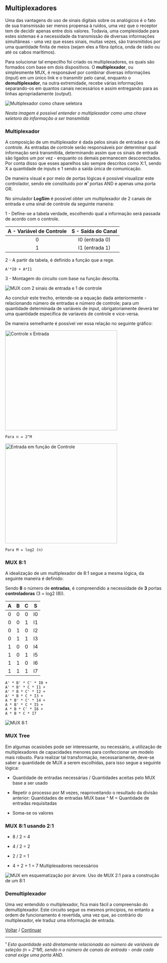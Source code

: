## Multiplexadores

Uma das vantagens do uso de sinais digitais sobre os analógicos é o fato de sua transmissão ser menos propensa à ruídos, uma vez que o receptor tem de decidir apenas entre dois valores. Todavia, uma complexidade para estes sistemas é a necessidade da transmissão de diversas informações simultâneas - uma vez que esses sinais, muitas vezes, são transmitidos por uma quantidade finita de meios (sejam eles a fibra óptica, onda de rádio ou até os cabos marítimos).

Para solucionar tal empecilho foi criado os multiplexadores, os quais são formados com base em dois dispositivos. O **multiplexador**, ou simplesmente MUX, é responsável por combinar diversas informações (input) em um único link e o transmitir pelo canal, enquanto o **demultiplexador**, na outra extremidade, recebe várias informações separando-os em quantos canais necessários e assim entregando para as linhas apropriadamente (output).

<img src="https://encrypted-tbn0.gstatic.com/images?q=tbn:ANd9GcS-RdH2cgZGtmNRwCCo7nWzy1nZfvscQ3HO8Nb0woHd0MkYpiTDPOin2Qd_QHayuFT-ig&usqp=CAU" alt="Multiplexador como chave seletora">

*Nesta imagem é possível entender o multiplexador como uma chave seletora da informação a ser transmitida*

### **Multiplexador**

A composição de um multiplexador é dada pelos sinais de entradas e os de controle. As entradas de controle serão responsáveis por determinar qual informação será transmitida, determinando assim que os sinais de entrada são ligados um por vez - enquanto os demais permanecem desconectados. Por conta disso que esses aparelhos são sempre descritos como X:1, sendo X a quantidade de inputs e 1 sendo a saída única de comunicação.

De maneira visual e por meio de portas lógicas é possível visualizar este controlador, sendo ele constituido por **n**¹ portas AND e apenas uma porta OR.

No simulador **LogSim** é possível obter um multiplexador de 2 canais de entrada e uma sinal de controle da seguinte maneira:

1 - Define-se a tabela verdade, escolhendo qual a informação será passada de acordo com o controle.

|A - Variável de Controle|S - Saída do Canal|
|:---:|:---:|
|0|I0 (entrada 0)|
|1|I1 (entrada 1)|

2 - A partir da tabela, é definido a função que a rege.

```
A'*I0 + A*I1
```

3 - Montagem do circuito com base na função descrita.

<img src="../img/MUX2p1.gif" alt="MUX com 2 sinais de entrada e 1 de controle">

Ao concluir este trecho, entende-se a equação dada anteriormente - relacionando número de entradas e número de controle; para um quantidade determinada de variáveis de input, obrigatoriamente deverá ter uma quantidade específica de varíaveis de controle e vice-versa.

De maneira semelhante é possível ver essa relação no seguinte gráfico:

<img src = "../img/ControleVsEntrada.png" alt="Controle x Entrada" height="320px" width = "360px">

`Para n = 2^M`

<img src = "../img/EntradaVsControle.png" alt="Entrada em função de Controle" height="320px" width = "360px">

`Para M = log2 (n)`

### MUX 8:1

A idealização de um multiplexador de 8:1 segue a mesma lógica, da seguinte maneira é definido:

Sendo **8** o número de **entradas**, é compreendido a necessidade de **3** portas **controladoras** (3 = log2 (8)).

|A|B|C|S|
|:---:|:---:|:---:|:---:|
|0|0|0|I0|
|0|0|1|I1|
|0|1|0|I2|
|0|1|1|I3|
|1|0|0|I4|
|1|0|1|I5|
|1|1|0|I6|
|1|1|1|I7|

```
A' * B' * C' * I0 + 
A' * B' * C * I1 + 
A' * B * C' * I2 + 
A' * B * C * I3 + 
A * B' * C' * I4 + 
A * B' * C * I5 + 
A * B * C' * I6 + 
A * B * C * I7
```

<img src = "../img/MUX8p1.png" alt="MUX 8:1">

### MUX Tree

Em algumas ocasioões pode ser interessante, ou necessário, a utilização de multiplexadores de capacidades menores para confeccionar um modelo mais robusto. Para realizar tal transformação, necessariamente, deve-se saber a quantidade de MUX a serem escolhidas, para isso segue a seguinte lógica:

- Quantidade de entradas necessárias / Quantidades aceitas pelo MUX base a ser usado

- Repetir o processo por M vezes, reaproveitando o resultado da divisão anterior: Quantidades de entradas MUX base ^ M = Quantidade de entradas requisitadas

- Soma-se os valores

### MUX 8:1 usando 2:1

- 8 / 2 = 4

- 4 / 2 = 2

- 2 / 2 = 1

- 4 + 2 + 1 = 7 Multiplexadores necessários

<img src="../img/MUXTree.png" alt = "MUX em esquematização por árvore. Uso de MUX 2:1 para a construção de um 8:1">

### Demultiplexador

Uma vez entendido o multiplexador, fica mais fácil a compreensão do demultiplexador. Este circuito segue os mesmos princípios, no entanto a ordem de funcionamento é revertida, uma vez que, ao contrário do multiplexador, ele traduz uma informação de entrada.

[Voltar](04-CircuitoSeq.md) / [Continuar](05-Multiplexadores.md)

---

¹ *Esta quantidade está diretamente relacionada ao número de variáveis de seleção (n = 2^M), sendo n o número de canais de entrada - onde cada canal exige uma porta AND*.
